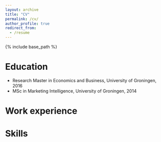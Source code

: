 ```yaml
---
layout: archive
title: "CV"
permalink: /cv/
author_profile: true
redirect_from:
  - /resume
---
```


{% include base_path %}

Education
======
* Research Master in Economics and Business, University of Groningen, 2016
* MSc in Marketing Intelligence, University of Groningen, 2014


Work experience
======


  
Skills
======

